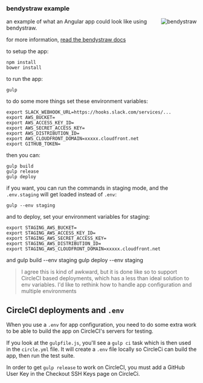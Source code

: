 ### bendystraw example

<img src="http://i.imgur.com/Pdmetdq.png" alt="bendystraw" align="right" />

an example of what an Angular app could look like using bendystraw.

for more information, [read the bendystraw docs](https://github.com/brousalis/bendystraw/)

to setup the app:

    npm install
    bower install

to run the app:

    gulp

to do some more things set these environment variables:

```
export SLACK_WEBHOOK_URL=https://hooks.slack.com/services/...
export AWS_BUCKET=
export AWS_ACCESS_KEY_ID=
export AWS_SECRET_ACCESS_KEY=
export AWS_DISTRIBUTION_ID=
export AWS_CLOUDFRONT_DOMAIN=xxxxx.cloudfront.net
export GITHUB_TOKEN=
```

then you can:

    gulp build
    gulp release
    gulp deploy

if you want, you can run the commands in staging mode, and the `.env.staging` will get loaded instead of `.env`:

    gulp --env staging

and to deploy, set your environment variables for staging:

```
export STAGING_AWS_BUCKET=
export STAGING_AWS_ACCESS_KEY_ID=
export STAGING_AWS_SECRET_ACCESS_KEY=
export STAGING_AWS_DISTRIBUTION_ID=
export STAGING_AWS_CLOUDFRONT_DOMAIN=xxxxx.cloudfront.net
```

and
    gulp build --env staging
    gulp deploy --env staging

> I agree this is kind of awkward, but it is done like so to support CircleCI based deployments, which has a less than ideal solution to env variables. I'd like to rethink how to handle app configuration and multiple environments

## CircleCI deployments and `.env`

When you use a `.env` for app configuration, you need to do some extra work to be able to build the app on CircleCI's servers for testing.

If you look at the `gulpfile.js`, you'll see a `gulp ci` task which is then used in the `circle.yml` file. It will create a `.env` file locally so CircleCi can build the app, then run the test suite.

In order to get `gulp release` to work on CircleCI, you must add a GitHub User Key in the Checkout SSH Keys page on CircleCi.
